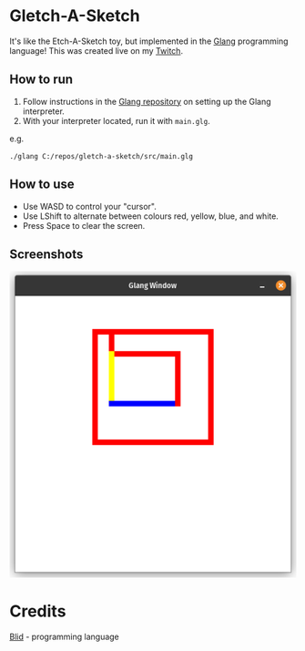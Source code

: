 # Gletch-A-Sketch
It's like the Etch-A-Sketch toy, but implemented in the [Glang](https://github.com/blidddev/glang) programming language!
This was created live on my [Twitch](https://twitch.tv/Dorbellprod).
## How to run
1. Follow instructions in the [Glang repository](https://github.com/bliddev/glang) on setting up the Glang interpreter.
2. With your interpreter located, run it with `main.glg`.

e.g.
```
./glang C:/repos/gletch-a-sketch/src/main.glg
```
## How to use
- Use WASD to control your "cursor".
- Use LShift to alternate between colours red, yellow, blue, and white.
- Press Space to clear the screen.
## Screenshots
<img src="res/screenshot_1.png" alt="Courtesy of Blid.">

# Credits
[Blid](https://youtube.com/BlidDev) - programming language

